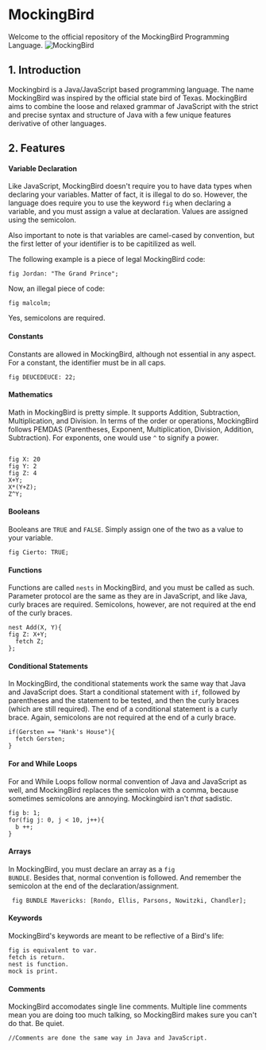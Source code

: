 # MockingBird
Welcome to the official repository of the MockingBird Programming Language.
![MockingBird](http://github.com/J-Play/MockingBird/blob/master/Logo.png)

## 1. Introduction
Mockingbird is a Java/JavaScript based programming language. The name MockingBird was inspired by the official state bird of Texas. MockingBird aims to combine the loose and relaxed grammar of JavaScript with the strict and precise syntax and structure of Java with a few unique features derivative of other languages.

## 2. Features
#### Variable Declaration
Like JavaScript, MockingBird doesn't require you to have data types when declaring your variables. Matter of fact, it is illegal to do so. However, the language does require you to use the keyword <code>fig</code> when declaring a variable, and you must assign a value at declaration. Values are assigned using the semicolon.

Also important to note is that variables are camel-cased by convention, but the first letter of your identifier is to be capitilized as well.

The following example is a piece of legal MockingBird code:
<pre><code>fig Jordan: "The Grand Prince";</code></pre>

Now, an illegal piece of code:
<pre><code>fig malcolm;</code></pre>

Yes, semicolons are required.

#### Constants
Constants are allowed in MockingBird, although not essential in any aspect. For a constant, the identifier must be in all caps.
<pre><code>fig DEUCEDEUCE: 22;</code></pre>

#### Mathematics
Math in MockingBird is pretty simple. It supports Addition, Subtraction, Multiplication, and Division. In terms of the order or operations, MockingBird follows PEMDAS (Parentheses, Exponent, Multiplication, Division, Addition, Subtraction). For exponents, one would use <code>^</code> to signify a power.
<pre><code>
fig X: 20
fig Y: 2
fig Z: 4
X+Y;
X*(Y+Z);
Z^Y;
</code></pre>

#### Booleans
Booleans are <code>TRUE</code> and <code>FALSE</code>. Simply assign one of the two as a value to your variable.
<pre><code>fig Cierto: TRUE;</code></pre>

#### Functions
Functions are called <code>nests</code> in MockingBird, and you must be called as such. Parameter protocol are the same as they are in JavaScript, and like Java, curly braces are required. Semicolons, however, are not required at the end of the curly braces.
<pre><code>nest Add(X, Y){
fig Z: X+Y;
  fetch Z;
};</code></pre>

#### Conditional Statements
In MockingBird, the conditional statements work the same way that Java and JavaScript does. Start a conditional statement with <code>if</code>, followed by parentheses and the statement to be tested, and then the curly braces (which are still required). The end of a conditional statement is a curly brace. Again, semicolons are not required at the end of a curly brace.
<pre><code>if(Gersten == "Hank's House"){
  fetch Gersten;
}</code></pre>

#### For and While Loops
For and While Loops follow normal convention of Java and JavaScript as well, and MockingBird replaces the semicolon with a comma, because sometimes semicolons are annoying. Mockingbird isn't *that* sadistic.
<pre><code>fig b: 1;
for(fig j: 0, j < 10, j++){
  b ++;
}</code></pre>

#### Arrays
In MockingBird, you must declare an array as a <code>fig BUNDLE</code>. Besides that, normal convention is followed. And remember the semicolon at the end of the declaration/assignment.
<pre><code> fig BUNDLE Mavericks: [Rondo, Ellis, Parsons, Nowitzki, Chandler]; </code></pre>

#### Keywords
MockingBird's keywords are meant to be reflective of a Bird's life:
<pre><code>fig is equivalent to var.
fetch is return.
nest is function.
mock is print.</code></pre>

#### Comments
MockingBird accomodates single line comments. Multiple line comments mean you are doing too much talking, so MockingBird makes sure you can't do that. Be quiet.
<pre><code>//Comments are done the same way in Java and JavaScript.</code></pre>
